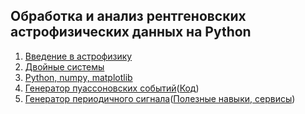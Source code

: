 ## Обработка и анализ рентгеновских астрофизических данных на Python

1. [Введение в астрофизику](lec1.pdf)
2. [Двойные системы](lec2.pdf)
3. [Python, numpy, matplotlib](lec3.ipynb)
4. [Генератор пуассоновских событий](lec4.pdf)([Код](lec4.ipynb))
5. [Генератор периодичного сигнала](lec5.ipynb)([Полезные навыки, cервисы](useful.pdf))
